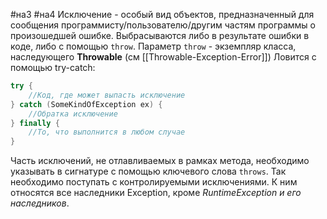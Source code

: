 #на3 #на4
Исключение - особый вид объектов, предназначенный для сообщения программисту/пользователю/другим частям программы о произошедшей ошибке.
Выбрасываются либо в результате ошибки в коде, либо с помощью `throw`. Параметр `throw` - экземпляр класса, наследующего **Throwable** (см [[Throwable-Exception-Error]])
Ловится с помощью try-catch:
```java
try {
	//Код, где может выпасть исключение
} catch (SomeKindOfException ex) {
	//Обратка исключение
} finally {
	//То, что выполнится в любом случае
}
```
Часть исключений, не отлавливаемых в рамках метода, необходимо указывать в сигнатуре с помощью ключевого слова `throws`. Так необходимо поступать с контролируемыми исключениями. К ним относятся все наследники Exception, кроме _RuntimeException и его наследников_.